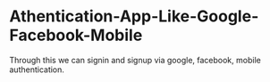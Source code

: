 # Athentication-App-Like-Google-Facebook-Mobile
Through this we can signin and signup via google, facebook, mobile authentication.
